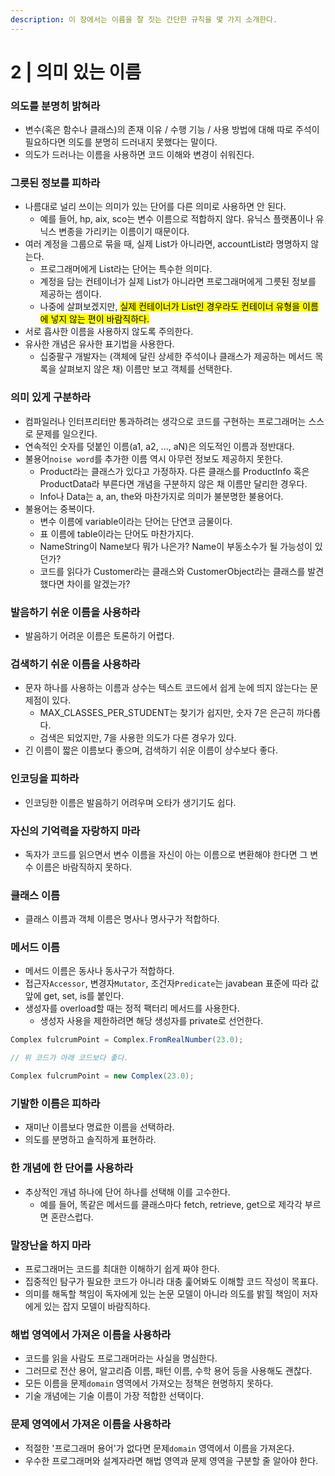 ```yaml
---
description: 이 장에서는 이름을 잘 짓는 간단한 규칙을 몇 가지 소개한다.
---
```


# 2 | 의미 있는 이름

### 의도를 분명히 밝혀라

* 변수(혹은 함수나 클래스)의 존재 이유 / 수행 기능 / 사용 방법에 대해 따로 주석이 필요하다면 의도를 분명히 드러내지 못했다는 말이다.&#x20;
* 의도가 드러나는 이름을 사용하면 코드 이해와 변경이 쉬워진다.&#x20;

### 그릇된 정보를 피하라

* 나름대로 널리 쓰이는 의미가 있는 단어를 다른 의미로 사용하면 안 된다.&#x20;
  * 예를 들어, hp, aix, sco는 변수 이름으로 적합하지 않다. 유닉스 플랫폼이나 유닉스 변종을 가리키는 이름이기 때문이다.
* 여러 계정을 그룹으로 묶을 때, 실제 List가 아니라면, accountList라 명명하지 않는다.
  * 프로그래머에게 List라는 단어는 특수한 의미다.&#x20;
  * 계정을 담는 컨테이너가 실제 List가 아니라면 프로그래머에게 그릇된 정보를 제공하는 셈이다.
  * 나중에 살펴보겠지만, <mark style="background-color:yellow;">실제 컨테이너가 List인 경우라도 컨테이너 유형을 이름에 넣지 않는 편이 바람직하다.</mark>
* 서로 흡사한 이름을 사용하지 않도록 주의한다.
* 유사한 개념은 유사한 표기법을 사용한다.
  * 십중팔구 개발자는 (객체에 달린 상세한 주석이나 클래스가 제공하는 메서드 목록을 살펴보지 않은 채) 이름만 보고 객체를 선택한다.

### 의미 있게 구분하라

* 컴파일러나 인터프리터만 통과하려는 생각으로 코드를 구현하는 프로그래머는 스스로 문제를 일으킨다.
* 연속적인 숫자를 덧붙인 이름(a1, a2, ..., aN)은 의도적인 이름과 정반대다.
* 불용어`noise word`를 추가한 이름 역시 아무런 정보도 제공하지 못한다.&#x20;
  * Product라는 클래스가 있다고 가정하자. 다른 클래스를 ProductInfo 혹은 ProductData라 부른다면 개념을 구분하지 않은 채 이름만 달리한 경우다.&#x20;
  * Info나 Data는 a, an, the와 마찬가지로 의미가 불분명한 불용어다.
* 불용어는 중복이다.&#x20;
  * 변수 이름에 variable이라는 단어는 단연코 금물이다.&#x20;
  * 표 이름에 table이라는 단어도 마찬가지다.&#x20;
  * NameString이 Name보다 뭐가 나은가? Name이 부동소수가 될 가능성이 있던가?
  * 코드를 읽다가 Customer라는 클래스와 CustomerObject라는 클래스를 발견했다면 차이를 알겠는가?

### 발음하기 쉬운 이름을 사용하라

* 발음하기 어려운 이름은 토론하기 어렵다.

### 검색하기 쉬운 이름을 사용하라

* 문자 하나를 사용하는 이름과 상수는 텍스트 코드에서 쉽게 눈에 띄지 않는다는 문제점이 있다.&#x20;
  * MAX\_CLASSES\_PER\_STUDENT는 찾기가 쉽지만, 숫자 7은 은근히 까다롭다.
  * 검색은 되었지만, 7을 사용한 의도가 다른 경우가 있다.&#x20;
* 긴 이름이 짧은 이름보다 좋으며, 검색하기 쉬운 이름이 상수보다 좋다.&#x20;

### 인코딩을 피하라

* 인코딩한 이름은 발음하기 어려우며 오타가 생기기도 쉽다.&#x20;

### 자신의 기억력을 자랑하지 마라

* 독자가 코드를 읽으면서 변수 이름을 자신이 아는 이름으로 변환해야 한다면 그 변수 이름은 바람직하지 못하다.

### 클래스 이름

* 클래스 이름과 객체 이름은 명사나 명사구가 적합하다.&#x20;

### 메서드 이름&#x20;

* 메서드 이름은 동사나 동사구가 적합하다.&#x20;
* 접근자`Accessor`, 변경자`Mutator`, 조건자`Predicate`는 javabean 표준에 따라 값 앞에 get, set, is를 붙인다.
* 생성자를 overload할 때는 정적 팩터리 메서드를 사용한다.&#x20;
  * 생성자 사용을 제한하려면 해당 생성자를 private로 선언한다.

```java
Complex fulcrumPoint = Complex.FromRealNumber(23.0);

// 위 코드가 아래 코드보다 좋다.

Complex fulcrumPoint = new Complex(23.0);
```

### 기발한 이름은 피하라

* 재미난 이름보다 명료한 이름을 선택하라.
* 의도를 분명하고 솔직하게 표현하라.&#x20;

### 한 개념에 한 단어를 사용하라

* 추상적인 개념 하나에 단어 하나를 선택해 이를 고수한다.
  * 예를 들어, 똑같은 메서드를 클래스마다 fetch, retrieve, get으로 제각각 부르면 혼란스럽다.

### 말장난을 하지 마라

* 프로그래머는 코드를 최대한 이해하기 쉽게 짜야 한다.
* 집중적인 탐구가 필요한 코드가 아니라 대충 훑어봐도 이해할 코드 작성이 목표다.&#x20;
* 의미를 해독할 책임이 독자에게 있는 논문 모델이 아니라 의도를 밝힐 책임이 저자에게 있는 잡지 모델이 바람직하다.&#x20;

### 해법 영역에서 가져온 이름을 사용하라

* 코드를 읽을 사람도 프로그래머라는 사실을 명심한다.
* 그러므로 전산 용어, 알고리즘 이름, 패턴 이름, 수학 용어 등을 사용해도 괜찮다.&#x20;
* 모든 이름을 문제`domain` 영역에서 가져오는 정책은 현명하지 못하다.&#x20;
* 기술 개념에는 기술 이름이 가장 적합한 선택이다.

### 문제 영역에서 가져온 이름을 사용하라

* 적절한 '프로그래머 용어'가 없다면 문제`domain` 영역에서 이름을 가져온다.&#x20;
* 우수한 프로그래머와 설계자라면 해법 영역과 문제 영역을 구분할 줄 알아야 한다.
